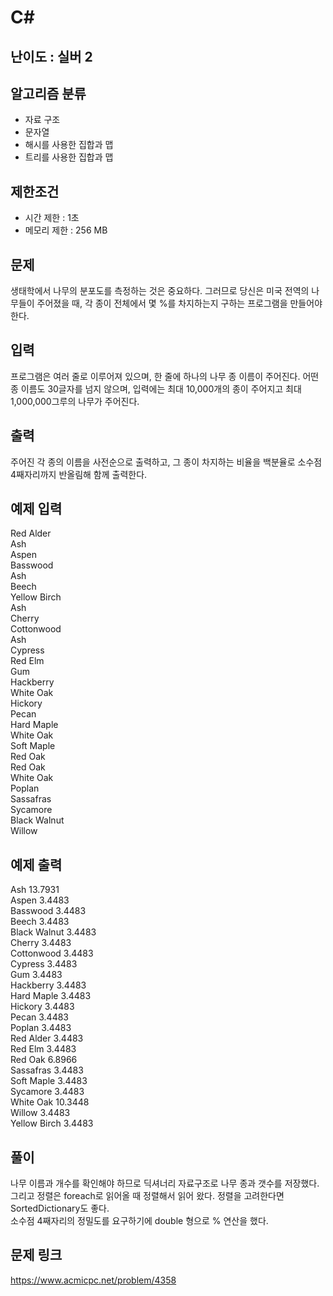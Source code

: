 # C#

## 난이도 : 실버 2

## 알고리즘 분류
  - 자료 구조
  - 문자열
  - 해시를 사용한 집합과 맵
  - 트리를 사용한 집합과 맵

## 제한조건
  - 시간 제한 : 1초
  - 메모리 제한 : 256 MB

## 문제
생태학에서 나무의 분포도를 측정하는 것은 중요하다. 그러므로 당신은 미국 전역의 나무들이 주어졌을 때, 각 종이 전체에서 몇 %를 차지하는지 구하는 프로그램을 만들어야 한다.<br/>

## 입력
프로그램은 여러 줄로 이루어져 있으며, 한 줄에 하나의 나무 종 이름이 주어진다. 어떤 종 이름도 30글자를 넘지 않으며, 입력에는 최대 10,000개의 종이 주어지고 최대 1,000,000그루의 나무가 주어진다.<br/>

## 출력
주어진 각 종의 이름을 사전순으로 출력하고, 그 종이 차지하는 비율을 백분율로 소수점 4째자리까지 반올림해 함께 출력한다.<br/>

## 예제 입력
Red Alder<br/>
Ash<br/>
Aspen<br/>
Basswood<br/>
Ash<br/>
Beech<br/>
Yellow Birch<br/>
Ash<br/>
Cherry<br/>
Cottonwood<br/>
Ash<br/>
Cypress<br/>
Red Elm<br/>
Gum<br/>
Hackberry<br/>
White Oak<br/>
Hickory<br/>
Pecan<br/>
Hard Maple<br/>
White Oak<br/>
Soft Maple<br/>
Red Oak<br/>
Red Oak<br/>
White Oak<br/>
Poplan<br/>
Sassafras<br/>
Sycamore<br/>
Black Walnut<br/>
Willow<br/>

## 예제 출력
Ash 13.7931<br/>
Aspen 3.4483<br/>
Basswood 3.4483<br/>
Beech 3.4483<br/>
Black Walnut 3.4483<br/>
Cherry 3.4483<br/>
Cottonwood 3.4483<br/>
Cypress 3.4483<br/>
Gum 3.4483<br/>
Hackberry 3.4483<br/>
Hard Maple 3.4483<br/>
Hickory 3.4483<br/>
Pecan 3.4483<br/>
Poplan 3.4483<br/>
Red Alder 3.4483<br/>
Red Elm 3.4483<br/>
Red Oak 6.8966<br/>
Sassafras 3.4483<br/>
Soft Maple 3.4483<br/>
Sycamore 3.4483<br/>
White Oak 10.3448<br/>
Willow 3.4483<br/>
Yellow Birch 3.4483<br/>

## 풀이
나무 이름과 개수를 확인해야 하므로 딕셔너리 자료구조로 나무 종과 갯수를 저장했다.<br/>
그리고 정렬은 foreach로 읽어올 때 정렬해서 읽어 왔다. 정렬을 고려한다면 SortedDictionary도 좋다.<br/>
소수점 4째자리의 정밀도를 요구하기에 double 형으로 % 연산을 했다.<br/>

## 문제 링크
https://www.acmicpc.net/problem/4358